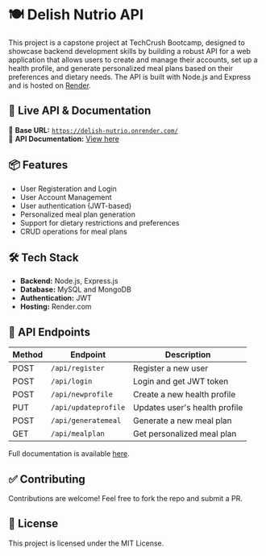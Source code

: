 # 🍽️ Delish Nutrio API

This project is a capstone project at TechCrush Bootcamp, designed to showcase backend development skills by building a robust API for a web application that allows users to create and manage their accounts, set up a health profile, and generate personalized meal plans based on their preferences and dietary needs. The API is built with Node.js and Express and is hosted on [Render](https://delish-nutrio.onrender.com/api-docs/#/).

## 🚀 Live API & Documentation
🔗 **Base URL:** [`https://delish-nutrio.onrender.com/`](https://delish-nutrio.onrender.com/)  
📖 **API Documentation:** [View here](https://delish-nutrio.onrender.com/api-docs/#/)  

## 📦 Features
- User Registeration and Login
- User Account Management
- User authentication (JWT-based)
- Personalized meal plan generation
- Support for dietary restrictions and preferences
- CRUD operations for meal plans

## 🛠️ Tech Stack
- **Backend:** Node.js, Express.js
- **Database:** MySQL and MongoDB
- **Authentication:** JWT
- **Hosting:** Render.com

## 📡 API Endpoints

| Method | Endpoint             | Description                     |
|--------|----------------------|---------------------------------|
| POST   | `/api/register`       | Register a new user            |
| POST   | `/api/login`          | Login and get JWT token        |
| POST   | `/api/newprofile`     | Create a new health profile
| PUT    | `/api/updateprofile`  | Updates user's health profile
| POST   | `/api/generatemeal`   | Generate a new meal plan            |
| GET    | `/api/mealplan`       | Get personalized meal plan     |

Full documentation is available [here](https://delish-nutrio.onrender.com/api-docs/#/).

## ✅ Contributing
Contributions are welcome! Feel free to fork the repo and submit a PR.  

## 📜 License
This project is licensed under the MIT License.